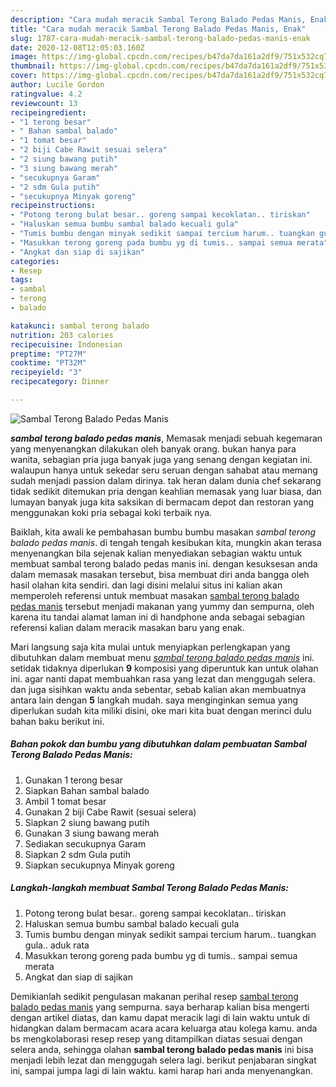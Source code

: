 ```yaml
---
description: "Cara mudah meracik Sambal Terong Balado Pedas Manis, Enak"
title: "Cara mudah meracik Sambal Terong Balado Pedas Manis, Enak"
slug: 1787-cara-mudah-meracik-sambal-terong-balado-pedas-manis-enak
date: 2020-12-08T12:05:03.160Z
image: https://img-global.cpcdn.com/recipes/b47da7da161a2df9/751x532cq70/sambal-terong-balado-pedas-manis-foto-resep-utama.jpg
thumbnail: https://img-global.cpcdn.com/recipes/b47da7da161a2df9/751x532cq70/sambal-terong-balado-pedas-manis-foto-resep-utama.jpg
cover: https://img-global.cpcdn.com/recipes/b47da7da161a2df9/751x532cq70/sambal-terong-balado-pedas-manis-foto-resep-utama.jpg
author: Lucile Gordon
ratingvalue: 4.2
reviewcount: 13
recipeingredient:
- "1 terong besar"
- " Bahan sambal balado"
- "1 tomat besar"
- "2 biji Cabe Rawit sesuai selera"
- "2 siung bawang putih"
- "3 siung bawang merah"
- "secukupnya Garam"
- "2 sdm Gula putih"
- "secukupnya Minyak goreng"
recipeinstructions:
- "Potong terong bulat besar.. goreng sampai kecoklatan.. tiriskan"
- "Haluskan semua bumbu sambal balado kecuali gula"
- "Tumis bumbu dengan minyak sedikit sampai tercium harum.. tuangkan gula.. aduk rata"
- "Masukkan terong goreng pada bumbu yg di tumis.. sampai semua merata"
- "Angkat dan siap di sajikan"
categories:
- Resep
tags:
- sambal
- terong
- balado

katakunci: sambal terong balado 
nutrition: 203 calories
recipecuisine: Indonesian
preptime: "PT27M"
cooktime: "PT32M"
recipeyield: "3"
recipecategory: Dinner

---
```



![Sambal Terong Balado Pedas Manis](https://img-global.cpcdn.com/recipes/b47da7da161a2df9/751x532cq70/sambal-terong-balado-pedas-manis-foto-resep-utama.jpg)

<b><i>sambal terong balado pedas manis</i></b>, Memasak menjadi sebuah kegemaran yang menyenangkan dilakukan oleh banyak orang. bukan hanya para wanita, sebagian pria juga banyak juga yang senang dengan kegiatan ini. walaupun hanya untuk sekedar seru seruan dengan sahabat atau memang sudah menjadi passion dalam dirinya. tak heran dalam dunia chef sekarang tidak sedikit ditemukan pria dengan keahlian memasak yang luar biasa, dan lumayan banyak juga kita saksikan di bermacam depot dan restoran yang menggunakan koki pria sebagai koki terbaik nya.

Baiklah, kita awali ke pembahasan bumbu bumbu masakan <i>sambal terong balado pedas manis</i>. di tengah tengah kesibukan kita, mungkin akan terasa menyenangkan bila sejenak kalian menyediakan sebagian waktu untuk membuat sambal terong balado pedas manis ini. dengan kesuksesan anda dalam memasak masakan tersebut, bisa membuat diri anda bangga oleh hasil olahan kita sendiri. dan lagi disini melalui situs ini kalian akan memperoleh referensi untuk membuat masakan <u>sambal terong balado pedas manis</u> tersebut menjadi makanan yang yummy dan sempurna, oleh karena itu tandai alamat laman ini di handphone anda sebagai sebagian referensi kalian dalam meracik masakan baru yang enak.




Mari langsung saja kita mulai untuk menyiapkan perlengkapan yang dibutuhkan dalam membuat menu <u><i>sambal terong balado pedas manis</i></u> ini. setidak tidaknya diperlukan <b>9</b> komposisi yang diperuntuk kan untuk olahan ini. agar nanti dapat membuahkan rasa yang lezat dan menggugah selera. dan juga sisihkan waktu anda sebentar, sebab kalian akan membuatnya antara lain dengan <b>5</b> langkah mudah. saya menginginkan semua yang diperlukan sudah kita miliki disini, oke mari kita buat dengan merinci dulu bahan baku berikut ini.

<!--inarticleads1-->

##### Bahan pokok dan bumbu yang dibutuhkan dalam pembuatan Sambal Terong Balado Pedas Manis:

1. Gunakan 1 terong besar
1. Siapkan  Bahan sambal balado
1. Ambil 1 tomat besar
1. Gunakan 2 biji Cabe Rawit (sesuai selera)
1. Siapkan 2 siung bawang putih
1. Gunakan 3 siung bawang merah
1. Sediakan secukupnya Garam
1. Siapkan 2 sdm Gula putih
1. Siapkan secukupnya Minyak goreng




<!--inarticleads2-->

##### Langkah-langkah membuat Sambal Terong Balado Pedas Manis:

1. Potong terong bulat besar.. goreng sampai kecoklatan.. tiriskan
1. Haluskan semua bumbu sambal balado kecuali gula
1. Tumis bumbu dengan minyak sedikit sampai tercium harum.. tuangkan gula.. aduk rata
1. Masukkan terong goreng pada bumbu yg di tumis.. sampai semua merata
1. Angkat dan siap di sajikan




Demikianlah sedikit pengulasan makanan perihal resep <u>sambal terong balado pedas manis</u> yang sempurna. saya berharap kalian bisa mengerti dengan artikel diatas, dan kamu dapat meracik lagi di lain waktu untuk di hidangkan dalam bermacam acara acara keluarga atau kolega kamu. anda bs mengkolaborasi resep resep yang ditampilkan diatas sesuai dengan selera anda, sehingga olahan <b>sambal terong balado pedas manis</b> ini bisa menjadi lebih lezat dan menggugah selera lagi. berikut penjabaran singkat ini, sampai jumpa lagi di lain waktu. kami harap hari anda menyenangkan.
